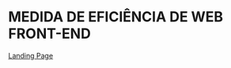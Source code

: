 # MEDIDA DE EFICIÊNCIA DE WEB FRONT-END

[Landing Page](https://eliakimshunk.github.io/ME-FRONT-END/)

